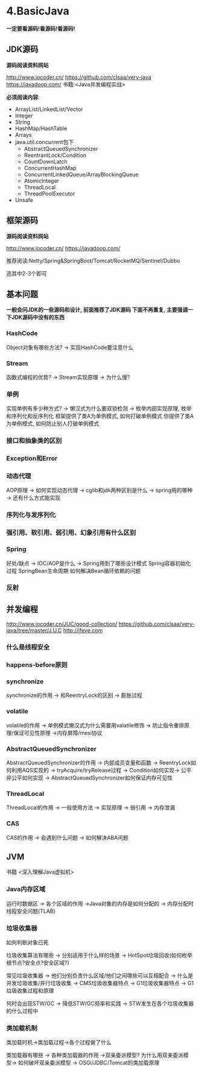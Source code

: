 # 4.BasicJava

**一定要看源码!看源码!看源码!**

## JDK源码

**源码阅读资料网站**

http://www.iocoder.cn/
https://github.com/clsaa/very-java
https://javadoop.com/
书籍:<Java并发编程实战>

**必须阅读内容**:

* ArrayList/LinkedList/Vector
* Integer
* String
* HashMap/HashTable
* Arrays
* java.util.concurrent包下
  * AbstractQueuedSynchronizer
  * ReentrantLock/Condition
  * CountDownLatch
  * ConcurrentHashMap
  * ConcurrentLinkedQueue/ArrayBlockingQueue
  * AtomicInteger
  * ThreadLocal
  * ThreadPoolExecutor
* Unsafe

## 框架源码

**源码阅读资料网站**

http://www.iocoder.cn/
https://javadoop.com/

推荐阅读:Netty/Spring&SpringBoot/Tomcat/RocketMQ/Sentinel/Dubbo

选其中2-3个即可


## 基本问题

**一般会问JDK的一些源码和设计, 前面推荐了JDK源码 下面不再重复, 主要强调一下JDK源码中没有的东西**

### HashCode

Object对象有哪些方法? -> 实现HashCode要注意什么

### Stream

函数式编程的优势? -> Stream实现原理 -> 为什么慢?

### 单例

实现单例有多少种方式? -> 懒汉式为什么要双锁检测 -> 枚举内部实现原理, 枚举和序列化和反序列化 
框架提供了类A为单例模式, 如何打破单例模式
你提供了类A为单例模式, 如何防止别人打破单例模式

### 接口和抽象类的区别

### Exception和Error

### 动态代理

AOP原理 -> 如何实现动态代理 -> cglib和jdk两种区别是什么 -> spring用的哪种 -> 还有什么方式能实现

### 序列化与发序列化

### 强引用、软引用、弱引用、幻象引用有什么区别

### Spring

好处/缺点 -> IOC/AOP是什么 -> Spring用到了哪些设计模式
Spring容器初始化过程
SpringBean生命周期
如何解决Bean循环依赖的问题

### 反射

## 并发编程

http://www.iocoder.cn/JUC/good-collection/
https://github.com/clsaa/very-java/tree/master/J.U.C
http://ifeve.com

### 什么是线程安全

### happens-before原则

### synchronize

synchronize的作用 -> 和ReentryLock的区别 -> 膨胀过程

### volatile

volatile的作用 -> 单例模式懒汉式为什么需要用valatile修饰 -> 防止指令重排原理/保证可见性原理 ->内存屏障/mesi协议

### AbstractQueuedSynchronizer

AbstractQueuedSynchronizer的作用 -> 内部成员变量和函数 -> ReentryLock如何利用AQS实现的 -> tryAcquire/tryRelease过程 -> Condition如何实现-> 公平非公平如何实现 -> AbstractQueuedSynchronizer如何保证内存可见性

### ThreadLocal

ThreadLocal的作用 -> 一般使用方法 -> 实现原理 -> 弱引用 -> 内存泄漏

### CAS

CAS的作用 -> 会遇到什么问题 -> 如何解决ABA问题

## JVM

书籍 <深入理解Java虚拟机>

### Java内存区域

运行时数据区 -> 各个区域的作用 ->Java对象的内存是如何分配的 -> 内存分配时线程安全问题(TLAB)

### 垃圾收集器

如何判断对象已死

垃圾收集算法有哪些 -> 分别适用于什么样的场景 -> HotSpot垃圾回收(如何枚举根节点?安全点?安全区域?)

常见垃圾收集器 -> 他们分别负责什么区域/他们之间哪些可以互相配合 -> 什么是并发垃圾收集/并行垃圾收集 -> CMS垃圾收集器特点 -> G1垃圾收集器特点 -> G1垃圾收集过程和原理

何时会出现STW/GC -> 降低STW/GC频率和实践 -> STW发生在各个垃圾收集器的什么过程中


### 类加载机制

类加载时机->类加载过程->各个过程做了什么

类加载器有哪些 -> 各种类加载器的作用 ->双亲委派模型? 为什么用双亲委派模型-> 如何破坏双亲委派模型 -> OSGi/JDBC/Tomcat的类加载原理
